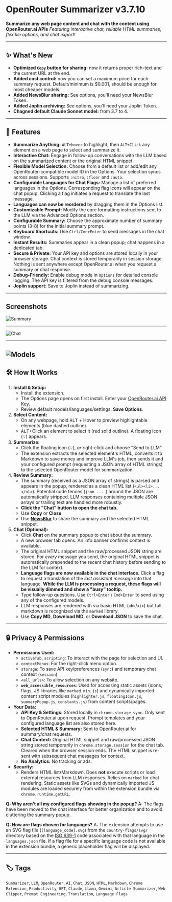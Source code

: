# OpenRouter Summarizer v3.7.10

**Summarize any web page content and chat with the context using OpenRouter.ai APIs**
_Featuring interactive chat, reliable HTML summaries, flexible options, and chat export!_

---

## ✨ What's New

- **Optimized `Copy` button for sharing:** now it returns proper rich-text and the current URL at the end.
- **Added cost control:** now you can set a maximum price for each summary request. Default/minimum is $0.001, should be enough for most cheaper models.
- **Added NewsBlur sharing:** See options, you'll need your NewsBlur Token.
- **Added Joplin archiving:** See options, you'll need your Joplin Token.
- **Chagned default Claude Sonnet model:** from 3.7 to 4.

---

## 🚀 Features

- **Summarize Anything:** `ALT+hover` to highlight, then `ALT+Click` any element on a web page to select and summarize it.
- **Interactive Chat:** Engage in follow-up conversations with the LLM based on the summarized content or the original HTML snippet.
- **Flexible Model Selection:** Choose from a default list or add/edit any OpenRouter-compatible model ID in the Options. Your selection syncs across sessions. Supports `:nitro`, `:floor` and `:auto`.
- **Configurable Languages for Chat Flags:** Manage a list of preferred languages in the Options. Corresponding flag icons will appear on the chat popup. Clicking a flag initiates a request to translate the last message.
- **Languages can now be reordered** by dragging them in the Options list.
- **Customizable Prompt:** Modify the core formatting instructions sent to the LLM via the Advanced Options section.
- **Configurable Summary:** Choose the approximate number of summary points (3-8) for the initial summary prompt.
- **Keyboard Shortcuts:** Use `Ctrl/Cmd+Enter` to send messages in the chat window.
- **Instant Results:** Summaries appear in a clean popup; chat happens in a dedicated tab.
- **Secure & Private:** Your API key and options are stored locally in your browser storage. Chat context is stored temporarily in session storage. Nothing is sent anywhere except OpenRouter.ai when you request a summary or chat response.
- **Debug-Friendly:** Enable debug mode in `Options` for detailed console logging. The API key is filtered from the debug console messages.
- **Joplin support:** Save to Joplin instead of summarizing.

---

## Screenshots

![Summary](media/summary.png)

---

![Chat](media/chat.png)

---

## ![Models](media/models.png)

## 🛠️ How It Works

1.  **Install & Setup:**
    - Install the extension.
    - The Options page opens on first install. Enter your [OpenRouter.ai API Key](https://openrouter.ai/keys).
    - Review default models/languages/settings. **Save Options**.
2.  **Select Content:**
    - On any webpage, hold <kbd>ALT</kbd> + Hover to preview highlightable elements (blue dashed outline).
    - <kbd>ALT</kbd>+Click an element to select it (red solid outline). A floating icon (💡) appears.
3.  **Summarize:**
    - Click the floating icon (💡), _or_ right-click and choose "Send to LLM".
    - The extension extracts the selected element's HTML, converts it to Markdown to save money and improve LLM's job, then sends it and your configured prompt (requesting a JSON array of HTML strings) to the selected OpenRouter model for summarization.
4.  **Review Summary:**
    - The summary (received as a JSON array of strings) is parsed and appears in the popup, rendered as a clean HTML list (`<ul><li>...</ul>`). Potential code fences (`json ... `) around the JSON are automatically stripped. LLM responses containing multiple JSON arrays or trailing text are handled more robustly.
    - **Click the "Chat" button to open the chat tab.**
    - Use **Copy** or **Close**.
    - Use **[NewsBlur](https://www.newsblur.com/)** to share the summary and the selected HTML snippet.
5.  **Chat (Optional):**
    - Click **Chat** on the summary popup to chat about the summary.
    - A new browser tab opens. An info banner confirms context is available.
    - The original HTML snippet and the raw/processed JSON string are stored. For _every_ message you send, the original HTML snippet is automatically prepended to the recent chat history before sending to the LLM for context.
    - **Language flags are now available in the chat interface.** Click a flag to request a translation of the _last assistant message_ into that language. **While the LLM is processing a request, these flags will be visually dimmed and show a "busy" tooltip.**
    - Type follow-up questions. Use `Ctrl+Enter` / `Cmd+Enter` to send using any of the configured models.
    - LLM responses are rendered with via basic HTML (`<b>`/`<i>`) but full markdown is recognized via the `marked` library.
    - Use **Copy MD**, **Download MD**, or **Download JSON** to save the chat.

---

## 🔒 Privacy & Permissions

- **Permissions Used:**
  - `activeTab`, `scripting`: To interact with the page for selection and UI.
  - `contextMenus`: For the right-click menu option.
  - `storage`: To save API key/preferences (`sync`) and temporary chat context (`session`).
  - `<all_urls>`: To allow selection on any website.
  - **`web_accessible_resources`**: Used for accessing static assets (icons, flags, JS libraries like `marked.min.js`) and dynamically imported content script modules (`highlighter.js`, `floatingIcon.js`, `summaryPopup.js`, `constants.js`) from content scripts/pages.
- **Your Data:**
  - **API Key & Settings:** Stored locally in `chrome.storage.sync`. Only sent to OpenRouter.ai upon request. Prompt templates and your configured language list are also stored here.
  - **Selected HTML & Summary:** Sent to OpenRouter.ai for summary/chat requests.
  - **Chat Context:** Original HTML snippet and raw/processed JSON string stored temporarily in `chrome.storage.session` for the chat tab. Cleared when the browser session ends. The HTML snippet is re-sent with subsequent chat messages for context.
  - **No Analytics:** No tracking or ads.
- **Security:**
  - Renders HTML list/Markdown. Does **not** execute scripts or load external resources from LLM responses. Relies on `marked` for chat rendering. Static assets like SVGs and dynamically imported JS modules are loaded securely from within the extension bundle via `chrome.runtime.getURL`.

**Q: Why aren't all my configured flags showing in the popup?**
A: The flags have been moved to the chat interface for better organization and to avoid cluttering the summary popup.

**Q: How are flags chosen for languages?**
A: The extension attempts to use an SVG flag file (`[language_code].svg`) from the `country-flags/svg/` directory based on the <a href="https://en.wikipedia.org/wiki/ISO_639-1" target="_blank">ISO 639-1</a> code associated with that language in the `languages.json` file. If a flag file for a specific language code is not available in the extension bundle, a generic placeholder flag will be displayed.

---

## 🏷️ Tags

`Summarizer`, `LLM`, `OpenRouter`, `AI`, `Chat`, `JSON`, `HTML`, `Markdown`, `Chrome Extension`, `Productivity`, `GPT`, `Claude`, `Llama`, `Gemini`, `Article Summarizer`, `Web Clipper`, `Prompt Engineering`, `Translation`, `Language Flags`
